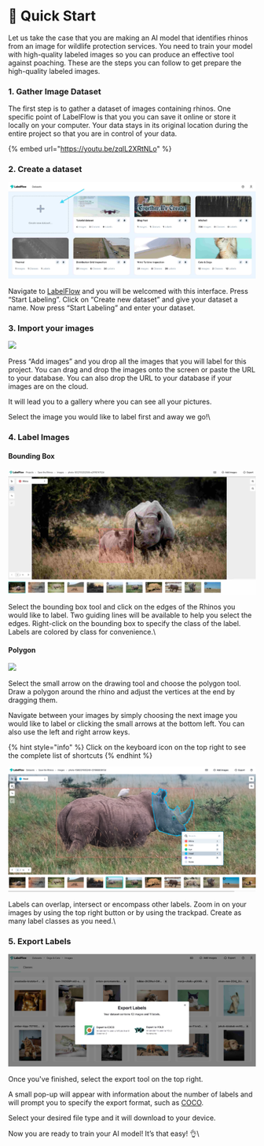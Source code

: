 # 🤸 Quick Start

Let us take the case that you are making an AI model that identifies rhinos from an image for wildlife protection services. You need to train your model with high-quality labeled images so you can produce an effective tool against poaching. These are the steps you can follow to get prepare the high-quality labeled images.

### 1. Gather Image Dataset

The first step is to gather a dataset of images containing rhinos. One specific point of LabelFlow is that you you can save it online or store it locally on your computer. Your data stays in its original location during the entire project so that you are in control of your data.

{% embed url="https://youtu.be/zqlL2XRtNLo" %}

### 2. Create a dataset

![](<../.gitbook/assets/Screenshot 2021-11-26 at 16.35.33.jpg>)

Navigate to [LabelFlow](https://www.labelflow.ai) and you will be welcomed with this interface. Press “Start Labeling”. Click on  “Create new dataset” and give your dataset a name. Now press “Start Labeling” and enter your dataset.

### **3. Import your images**

![](<../.gitbook/assets/arrow\_add\_images (1).png>)

Press “Add images” and you drop all the images that you will label for this project. You can drag and drop the images onto the screen or paste the URL to your database. You can also drop the URL to your database if your images are on the cloud.

It will lead you to a gallery where you can see all your pictures.

Select the image you would like to label first and away we go!\


### 4. Label Images

#### Bounding Box

![](<../.gitbook/assets/Screenshot 2021-11-26 at 16.41.50.jpg>)

Select the bounding box tool and click on the edges of the Rhinos you would like to label. Two guiding lines will be available to help you select the edges. Right-click on the bounding box to specify the class of the label. Labels are colored by class for convenience.\


#### Polygon

![](../.gitbook/assets/polygon\_tool.png)

Select the small arrow on the drawing tool and choose the polygon tool. Draw a polygon around the rhino and adjust the vertices at the end by dragging them.

Navigate between your images by simply choosing the next image you would like to label or clicking the small arrows at the bottom left. You can also use the left and right arrow keys.

{% hint style="info" %}
Click on the keyboard icon on the top right to see the complete list of shortcuts
{% endhint %}



![](../.gitbook/assets/screen-shot-2021-08-19-at-1.03.26-pm.png)

Labels can overlap, intersect or encompass other labels. Zoom in on your images by using the top right button or by using the trackpad. Create as many label classes as you need.\


### 5. Export Labels

![](<../.gitbook/assets/Screenshot 2021-11-26 at 16.45.51.jpg>)

Once you've finished, select the export tool on the top right.

A small pop-up will appear with information about the number of labels and will prompt you to specify the export format, such as [COCO](https://cocodataset.org/#home).

Select your desired file type and it will download to your device.

Now you are ready to train your AI model! It’s that easy! 👌\
